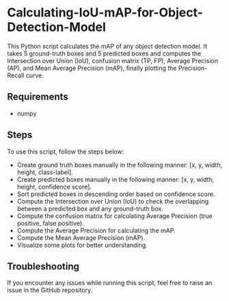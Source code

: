 # Calculating-IoU-mAP-for-Object-Detection-Model

This Python script calculates the mAP of any object detection model. It takes 5 ground-truth boxes and 5 predicted boxes and computes the Intersection over Union (IoU), confusion matrix (TP, FP), Average Precision (AP), and Mean Average Precision (mAP), finally plotting the Precision-Recall curve.

## **Requirements**
- numpy

## **Steps**
To use this script, follow the steps below:

- Create ground truth boxes manually in the following manner: [x, y, width, height, class-label].
- Create predicted boxes manually in the following manner: [x, y, width, height, confidence score].
- Sort predicted boxes in descending order based on confidence score.
- Compute the Intersection over Union (IoU) to check the overlapping between a predicted box and any ground-truth box.
- Compute the confusion matrix for calculating Average Precision (true positive, false positive).
- Compute the Average Precision for calculating the mAP.
- Compute the Mean Average Precision (mAP).
- Visualize some plots for better understanding.

## **Troubleshooting**
If you encounter any issues while running this script, feel free to raise an issue in the GitHub repository.
